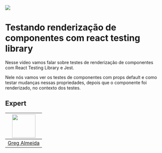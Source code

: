 <img src="https://storage.googleapis.com/golden-wind/experts-club/capa-github.svg" />

# Testando renderização de componentes com react testing library

Nesse vídeo vamos falar sobre testes de renderização de componentes com React Testing Library e Jest.

Nele nós vamos ver os testes de componentes com props default e como testar mudanças nessas propriedades, depois que o componente foi renderizado, no contexto dos testes.

## Expert

| [<img src="https://avatars.githubusercontent.com/u/7792528?s=460&u=ae44a7bea6ee50c184e05d8cf8deeca3063f47bf&v=4" width="75px;"/>](https://github.com/sephh) |
| :-: |
|[Greg Almeida](https://github.com/sephh)|
